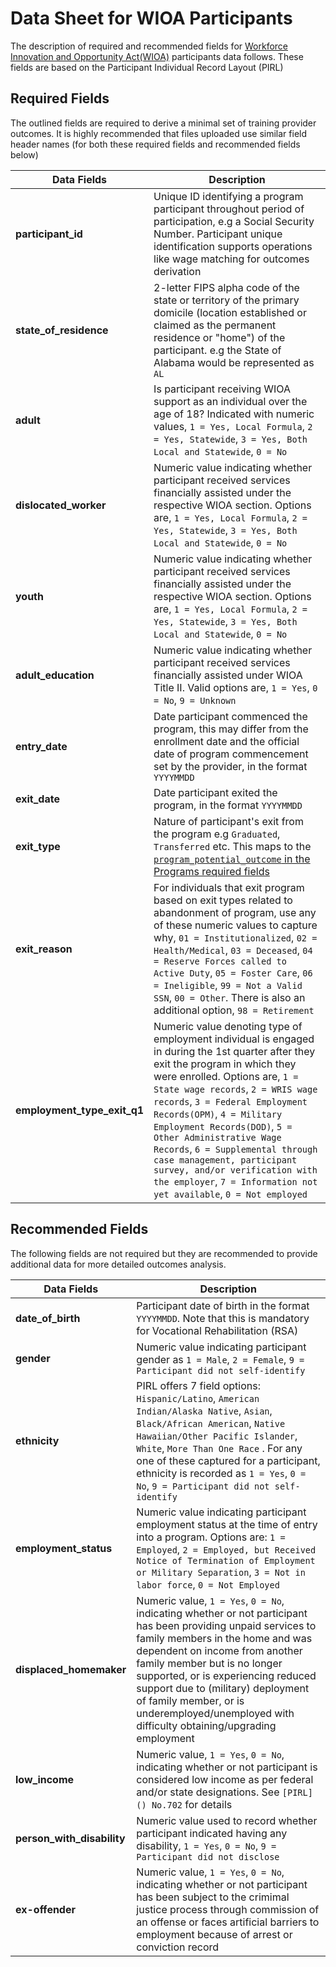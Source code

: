 
# Data Sheet for WIOA Participants

The description of required and recommended fields for [Workforce Innovation and Opportunity Act(WIOA)](https://www.doleta.gov/WIOA/Overview.cfm) participants data follows. These fields are based on the Participant Individual Record Layout (PIRL) 

## Required Fields

The outlined fields are required to derive a minimal set of training provider outcomes. It is highly recommended that files uploaded use similar field header names (for both these required fields and recommended fields below)

Data Fields | Description
------------| --------------
**participant_id** | Unique ID identifying a program participant throughout period of participation, e.g a Social Security Number. Participant unique identification supports operations like wage matching for outcomes derivation
**state_of_residence** | 2-letter FIPS alpha code of the state or territory of the primary domicile (location established or claimed as the permanent residence or "home") of the participant. e.g the State of Alabama would be represented as `AL`
**adult** | Is participant receiving WIOA support as an individual over the age of 18? Indicated with numeric values, `1 = Yes, Local Formula`, `2 = Yes, Statewide`, `3 = Yes, Both Local and Statewide`, `0 = No`
**dislocated_worker** | Numeric value indicating whether participant received services financially assisted under the respective WIOA section. Options are, `1 = Yes, Local Formula`, `2 = Yes, Statewide`, `3 = Yes, Both Local and Statewide`, `0 = No`
**youth** | Numeric value indicating whether participant received services financially assisted under the respective WIOA section. Options are, `1 = Yes, Local Formula`, `2 = Yes, Statewide`, `3 = Yes, Both Local and Statewide`, `0 = No`
**adult_education** | Numeric value indicating whether participant received services financially assisted under WIOA Title II. Valid options are, `1 = Yes`, `0 = No`, `9 = Unknown`
**entry_date** | Date participant commenced the program, this may differ from the enrollment date and the official date of program commencement set by the provider, in the format `YYYYMMDD`
**exit_date** | Date participant exited the program, in the format `YYYYMMDD`
**exit_type** | Nature of participant's exit from the program e.g `Graduated`, `Transferred` etc. This maps to the [`program_potential_outcome` in the Programs required fields](https://github.com/workforce-data-initiative/tpot-data-definitions/blob/master/datasheets/PROGRAMS.md#required-fields)
**exit_reason** | For individuals that exit program based on exit types related to abandonment of program, use any of these numeric values to capture why, `01 = Institutionalized`, `02 = Health/Medical`, `03 = Deceased`, `04 = Reserve Forces called to Active Duty`, `05 = Foster Care`, `06 = Ineligible`, `99 = Not a Valid SSN`, `00 = Other`. There is also an additional option, `98 = Retirement`
**employment_type_exit_q1** | Numeric value denoting type of employment individual is engaged in during the 1st quarter after they exit the program in which they were enrolled. Options are, `1 = State wage records`, `2 = WRIS wage records`, `3 = Federal Employment Records(OPM)`, `4 = Military Employment Records(DOD)`, `5 = Other Administrative Wage Records`, `6 = Supplemental through case management, participant survey, and/or verification with the employer`, `7 = Information not yet available`, `0 = Not employed`

## Recommended Fields

The following fields are not required but they are recommended to provide additional data for more detailed outcomes analysis.

Data Fields | Description
------------| --------------
**date_of_birth** | Participant date of birth in the format `YYYYMMDD`. Note that this is mandatory for Vocational Rehabilitation (RSA)
**gender** | Numeric value indicating participant gender as `1 = Male`, `2 = Female`, `9 = Participant did not self-identify`
**ethnicity** | PIRL offers 7 field options: `Hispanic/Latino`, `American Indian/Alaska Native`, `Asian`, `Black/African American`, `Native Hawaiian/Other Pacific Islander`, `White`, `More Than One Race`  . For any one of these captured for a participant, ethnicity is recorded as `1 = Yes`, `0 = No`, `9 = Participant did not self-identify`
**employment_status** | Numeric value indicating participant employment status at the time of entry into a program. Options are: `1 = Employed`, `2 = Employed, but Received Notice of Termination of Employment or Military Separation`, `3 = Not in labor force`, `0 = Not Employed`
**displaced_homemaker** | Numeric value, `1 = Yes`, `0 = No`, indicating whether or not participant has been providing unpaid services to family members in the home and was dependent on income from another family member but is no longer supported, or is experiencing reduced support due to (military) deployment of family member, or is underemployed/unemployed with difficulty obtaining/upgrading employment
**low_income** | Numeric value, `1 = Yes`, `0 = No`, indicating whether or not participant is considered low income as per federal and/or state designations. See `[PIRL]() No.702` for details
**person_with_disability** | Numeric value used to record whether participant indicated having any disability, `1 = Yes`, `0 = No`, `9 = Participant did not disclose`
**ex-offender** | Numeric value, `1 = Yes`, `0 = No`, indicating whether or not participant has been subject to the crimimal justice process through commission of an offense or faces artificial barriers to employment because of arrest or conviction record
